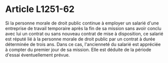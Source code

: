 # Article L1251-62

Si la personne morale de droit public continue à employer un salarié d'une entreprise de travail temporaire après la fin de sa mission sans avoir conclu avec lui un contrat ou sans nouveau contrat de mise à disposition, ce salarié est réputé lié à la personne morale de droit public par un contrat à durée déterminée de trois ans. Dans ce cas, l'ancienneté du salarié est appréciée à compter du premier jour de sa mission. Elle est déduite de la période d'essai éventuellement prévue.